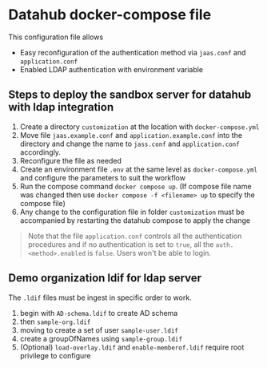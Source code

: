 # Datahub docker-compose file  

This configuration file allows  
- Easy reconfiguration of the authentication method via `jaas.conf` and `application.conf`
- Enabled LDAP authentication with environment variable

## Steps to deploy the sandbox server for datahub with ldap integration  
1. Create a directory `customization` at the location with `docker-compose.yml`  
2. Move file `jaas.example.conf` and `application.example.conf` into the directory and change the name to `jass.conf` and `application.conf` accordingly.  
3. Reconfigure the file as needed  
4. Create an environment file `.env` at the same level as `docker-compose.yml` and configure the parameters to suit the workflow
5. Run the compose command `docker compose up`. (If compose file name was changed then use `docker compose -f <filename> up` to specify the compose file)
6. Any change to the configuration file in folder `customization` must be accompanied by restarting the datahub compose to apply the change

> Note that the file `application.conf` controls all the authentication procedures and if no authentication is set to `true`, all the `auth.<method>.enabled` is `false`. Users won't be able to login.


## Demo organization ldif for ldap server
The `.ldif` files must be ingest in specific order to work. 
1. begin with `AD-schema.ldif` to create AD schema 
2. then `sample-org.ldif` 
3. moving to create a set of user `sample-user.ldif` 
4. create a groupOfNames using `sample-group.ldif`
5. (Optional) `load-overlay.ldif` and `enable-memberof.ldif` require root privilege to configure
